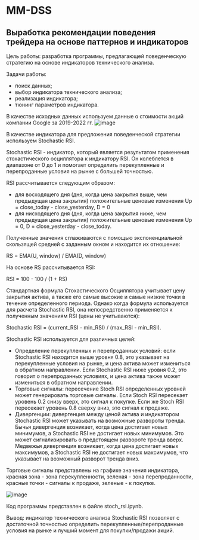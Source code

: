 # MM-DSS

## Выработка рекомендации поведения трейдера на основе паттернов и индикаторов

Цель работы: разработка программы, предлагающей поведенческую стратегию на основе индикаторов технического анализа.

Задачи работы:
* поиск данных;
* выбор индикатора технического анализа;
* реализация индикатора;
* тюнинг параметров индикатора.

В качестве исходных данных используем данные о стоимости акций компании Google за 2019-2022 гг.
![image](https://github.com/cutttle/MM-DSS/assets/107594338/634b5a06-4b6f-4727-b7b2-86f80c84339c)


В качестве индикатора для предложения поведенческой стратегии используем Stochastic RSI.

Stochastic RSI - индикатор, который является результатом применения стохастического осциллятора к индикатору RSI. Он колеблется в диапазоне от 0 до 1 и помогает определить перекупленные и перепроданные условия на рынке с большей точностью.

RSI рассчитывается следующим образом:
* для восходящего дня (дня, когда цена закрытия выше, чем предыдущая цена закрытия) положительные ценовые изменения Up = close_today - close_yesterday, D = 0
* для нисходящего дня (дня, когда цена закрытия ниже, чем предыдущая цена закрытия) положительные ценовые изменения Up = 0, D = close_yesterday - close_today.

Полученные значения сглаживаются с помощью экспоненциальной скользящей средней с заданным окном и находится их отношение:

RS = EMA(U, window) / EMA(D, window)

На основе RS рассчитывается RSI:

RSI = 100 - 100 / (1 + RS)

Стандартная формула Стохастического Осциллятора учитывает цену закрытия актива, а также его самые высокие и самые низкие точки в течение определенного периода. Однако когда формула используется для расчета Stochastic RSI, она непосредственно применяется к полученным значениям RSI (цены не учитываются):

Stochastic RSI = (current_RSI - min_RSI) / (max_RSI - min_RSI).

Stochastic RSI используется для различных целей:
* Определение перекупленных и перепроданных условий: если Stochastic RSI находится выше уровня 0.8, это указывает на перекупленные условия на рынке, и цена актива может измениться в обратном направлении. Если Stochastic RSI ниже уровня 0.2, это говорит о перепроданных условиях, и цена актива также может измениться в обратном направлении.
* Торговые сигналы: пересечение Stoch RSI определенных уровней может генерировать торговые сигналы. Если Stoch RSI пересекает уровень 0.2 снизу вверх, это сигнал к покупке. Если же Stoch RSI пересекает уровень 0.8 сверху вниз, это сигнал к продаже.
* Дивергенции: дивергенция между ценой актива и индикатором Stochastic RSI может указывать на возможные развороты тренда. Бычья дивергенция возникает, когда цена достигает новых минимумов, а Stochastic RSI не достигает новых минимумов. Это может сигнализировать о предстоящем развороте тренда вверх. Медвежья дивергенция возникает, когда цена достигает новых максимумов, а Stochastic RSI не достигает новых максимумов, что указывает на возможный разворот тренда вниз.

Торговые сигналы представлены на графике значения индикатора, красная зона - зона перекупленности, зеленая - зона перепроданности, красные точки - сигналы к продаже, зеленые - к покупке.

![image](https://github.com/cutttle/MM-DSS/assets/107594338/c8ee6744-e40c-45b0-ba59-7be15b9eb3df)

Код программы представлен в файле stoch_rsi.ipynb.

Вывод: индикатор технического анализа Stochastic RSI позволяет с достаточной точностью определить перекупленные/перепроданные условия на рынке и лучший момент для покупки/продажи акций.
